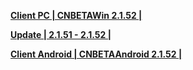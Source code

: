 **[Client PC | CNBETAWin 2.1.52 |  ](https://bhrpg-prod.oss-accelerate.aliyuncs.com/client/beta/20240329120152_oWX4KYI7n7BjDkbn/StarRail_2.1.52.zip)**

**[Update | 2.1.51 - 2.1.52 | ](https://bhrpg-prod.oss-accelerate.aliyuncs.com/client/beta/update/hkrpg_cn/57/game_2.1.51_2.1.52_diff_9Mu5YsGOvgQmDSwd.zip)** 

**[Client Android | CNBETAAndroid 2.1.52 | ](https://autopatchcn.bhsr.com/client/beta/20240329120238_njrnRvaeJJitAyEu/StarRail_2.1.52.apk)**
